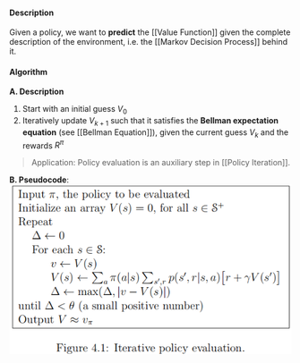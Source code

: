 #### Description
Given a policy, we want to **predict** the [[Value Function]] given the complete description of the environment, i.e. the [[Markov Decision Process]] behind it.

#### Algorithm

**A. Description**
1. Start with an initial guess $V_0$
2. Iteratively update $V_{k+1}$ such that it satisfies the **Bellman expectation equation** (see [[Bellman Equation]]), given the current guess $V_k$ and the rewards $R^{\pi}$

> Application: Policy evaluation is an auxiliary step in [[Policy Iteration]].

**B. Pseudocode**:
![300](../resources/IterativePolicyIteration.png)
